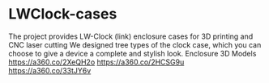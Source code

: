# LWClock-cases
The project provides LW-Clock (link) enclosure cases for 3D printing and CNC laser cutting
We designed tree types of the clock case, which you can choose to give a device a complete and stylish look.
Enclosure 3D Models
https://a360.co/2XeQH2o
https://a360.co/2HCSG9u
https://a360.co/33tJY6v
